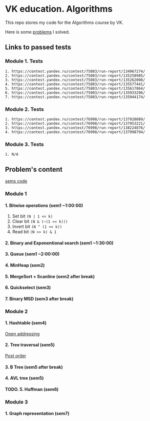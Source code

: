# VK education. Algorithms

This repo stores my code for the Algorithms course by VK.

Here is some [problems](./task/) I solved.

## Links to passed tests

### Module 1. Tests

    1. https://contest.yandex.ru/contest/75803/run-report/134967274/
    2. https://contest.yandex.ru/contest/75803/run-report/135258985/
    3. https://contest.yandex.ru/contest/75803/run-report/135262008/
    4. https://contest.yandex.ru/contest/75803/run-report/135577441/
    5. https://contest.yandex.ru/contest/75803/run-report/135617864/
    6. https://contest.yandex.ru/contest/75803/run-report/135933296/
    7. https://contest.yandex.ru/contest/75803/run-report/135944174/

### Module 2. Tests

    1. https://contest.yandex.ru/contest/76998/run-report/137928089/
    2. https://contest.yandex.ru/contest/76998/run-report/137953221/
    3. https://contest.yandex.ru/contest/76998/run-report/138224876/
    4. https://contest.yandex.ru/contest/76998/run-report/137998794/

### Module 3. Tests

    1. N/A

## Problem's content

[sems code](https://github.com/Gloonix/algorithms_spring2025)

### Module 1

#### 1. Bitwise operations (sem1 ~1:00:00)

1. Set bit
`(N | 1 << k)`
2. Clear bit
`(N & (~(1 << k)))`
3. Invert bit
`(N ^ (1 << k))`
4. Read bit
`(N >> k) & 1`

#### 2. Binary and Exponentional search (sem1 ~1:30:00)

#### 3. Queue (sem1 ~2:00:00)

#### 4. MinHeap (sem2)

#### 5. MergeSort + Scanline (sem2 after break)

#### 6. Quickselect (sem3)

#### 7. Binary MSD (sem3 after break)

### Module 2

#### 1. Hashtable (sem4)

[Open addressing](https://en.wikipedia.org/wiki/Open_addressing)

#### 2. Tree traversal (sem5)

[Post order](https://en.wikipedia.org/wiki/Tree_traversal#Post-order,_LRN)

#### 3. B Tree (sem5 after break)

#### 4. AVL tree (sem5)

#### TODO. 5. Huffman (sem6)

### Module 3

#### 1. Graph representation (sem7)
